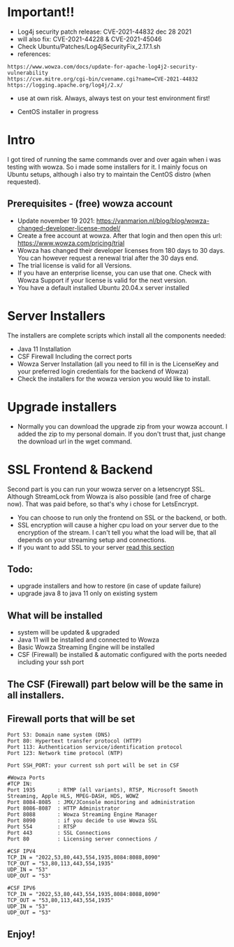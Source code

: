 
# Important!! 
* Log4j security patch release: CVE-2021-44832 dec 28 2021
* will also fix: CVE-2021-44228 & CVE-2021-45046
* Check Ubuntu/Patches/Log4jSecurityFix_2.17.1.sh
* references: 
```
https://www.wowza.com/docs/update-for-apache-log4j2-security-vulnerability
https://cve.mitre.org/cgi-bin/cvename.cgi?name=CVE-2021-44832
https://logging.apache.org/log4j/2.x/
```

* use at own risk. Always, always test on your test environment first!

* CentOS installer in progress

# Intro
I got tired of running the same commands over and over again when i was testing with wowza. So i made some installers for it. I mainly focus on Ubuntu setups, although i also try to maintain the CentOS distro (when requested).

## Prerequisites - (free) wowza account
* Update november 19 2021: https://vanmarion.nl/blog/blog/wowza-changed-developer-license-model/
* Create a free account at wowza. After that login and then open this url: https://www.wowza.com/pricing/trial
* Wowza has changed their developer licenses from 180 days to 30 days. You can however request a renewal trial after the 30 days end.
* The trial license is valid for all Versions. 
* If you have an enterprise license, you can use that one. Check with Wowza Support if your license is valid for the next version.
* You have a default installed Ubuntu 20.04.x server installed

# Server Installers 
The installers are complete scripts which install all the components needed:
- Java 11 Installation
- CSF Firewall Including the correct ports
- Wowza Server Installation (all you need to fill in is the LicenseKey and your preferred login credentials for the backend of Wowza)
- Check the installers for the wowza version you would like to install.

# Upgrade installers
- Normally you can download the upgrade zip from your wowza account. I added the zip to my personal domain. If you don't trust that, just change the download url in the wget command.

# SSL Frontend & Backend
Second part is you can run your wowza server on a letsencrypt SSL. Although StreamLock from Wowza is also possible (and free of charge now). That was paid before, so that's why i chose for LetsEncrypt.
- You can choose to run only the frontend on SSL or the backend, or both.
- SSL encryption will cause a higher cpu load on your server due to the encryption of the stream. I can't tell you what the load will be, that all depends on your streaming setup and connections.
- If you want to add SSL to your server [read this section](https://github.com/nlmaca/Wowza_Installers)

## Todo: 
- upgrade installers and how to restore (in case of update failure)
- upgrade java 8 to java 11 only on existing system


## What will be installed
* system will be updated & upgraded
* Java 11 will be installed and connected to Wowza
* Basic Wowza Streaming Engine will be installed
* CSF (Firewall) be installed & automatic configured with the ports needed including your ssh port


## The CSF (Firewall) part below will be the same in all installers.

## Firewall ports that will be set
```
Port 53: Domain name system (DNS)
Port 80: Hypertext transfer protocol (HTTP)
Port 113: Authentication service/identification protocol
Port 123: Network time protocol (NTP)

Port SSH_PORT: your current ssh port will be set in CSF

#Wowza Ports
#TCP IN:
Port 1935	    : RTMP (all variants), RTSP, Microsoft Smooth Streaming, Apple HLS, MPEG-DASH, HDS, WOWZ
Port 8084-8085  : JMX/JConsole monitoring and administration
Port 8086-8087  : HTTP Administrator
Port 8088		: Wowza Streaming Engine Manager
Port 8090       : if you decide to use Wowza SSL
Port 554		: RTSP
Port 443		: SSL Connections
Port 80		    : Licensing server connections / 

#CSF IPV4
TCP_IN = "2022,53,80,443,554,1935,8084:8088,8090"
TCP_OUT = "53,80,113,443,554,1935"
UDP_IN = "53"
UDP_OUT = "53"

#CSF IPV6
TCP_IN = "2022,53,80,443,554,1935,8084:8088,8090"
TCP_OUT = "53,80,113,443,554,1935"
UDP_IN = "53"
UDP_OUT = "53"

```
## Enjoy!